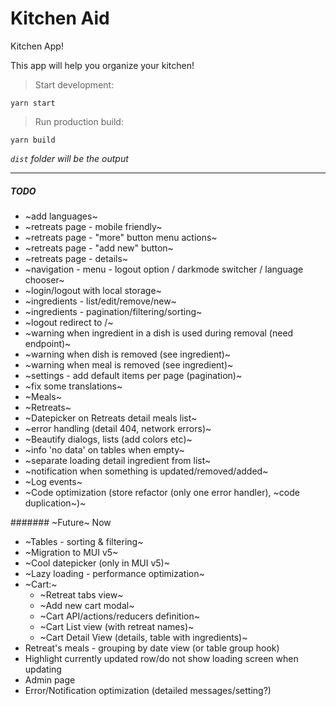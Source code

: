 # Kitchen Aid 

Kitchen App!

This app will help you organize your kitchen!

> Start development:
```
yarn start
```

> Run production build:

```
yarn build
```
*`dist` folder will be the output*

___


##### TODO
* ~add languages~
* ~retreats page - mobile friendly~
* ~retreats page - "more" button menu actions~
* ~retreats page - "add new" button~
* ~retreats page - details~
* ~navigation - menu - logout option / darkmode switcher / language chooser~
* ~login/logout with local storage~
* ~ingredients - list/edit/remove/new~
* ~ingredients - pagination/filtering/sorting~
* ~logout redirect to /~
* ~warning when ingredient in a dish is used during removal (need endpoint)~
* ~warning when dish is removed (see ingredient)~
* ~warning when meal is removed (see ingredient)~
* ~settings - add default items per page (pagination)~
* ~fix some translations~
* ~Meals~
* ~Retreats~
* ~Datepicker on Retreats detail meals list~
* ~error handling (detail 404, network errors)~
* ~Beautify dialogs, lists (add colors etc)~
* ~info 'no data' on tables when empty~
* ~separate loading detail ingredient from list~
* ~notification when something is updated/removed/added~
* ~Log events~
* ~Code optimization (store refactor (only one error handler), ~code duplication~)~


####### ~Future~ Now
* ~Tables - sorting & filtering~
* ~Migration to MUI v5~
* ~Cool datepicker (only in MUI v5)~
* ~Lazy loading - performance optimization~
* ~Cart:~
  * ~Retreat tabs view~
  * ~Add new cart modal~
  * ~Cart API/actions/reducers definition~
  * ~Cart List view (with retreat names)~
  * ~Cart Detail View (details, table with ingredients)~
* Retreat's meals - grouping by date view (or table group hook)
* Highlight currently updated row/do not show loading screen when updating
* Admin page
* Error/Notification optimization (detailed messages/setting?)
